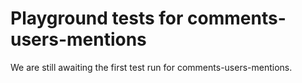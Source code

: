 # Playground tests for comments-users-mentions
We are still awaiting the first test run for comments-users-mentions.
